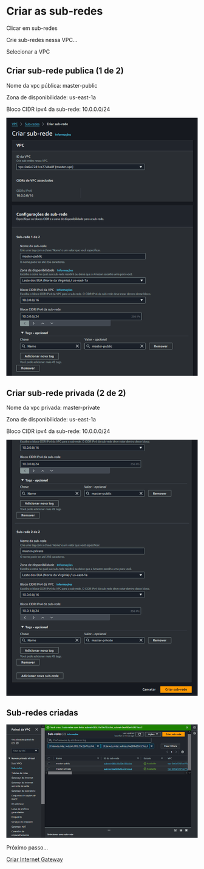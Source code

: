 # Criar as sub-redes

Clicar em sub-redes

Crie sub-redes nessa VPC...

Selecionar a VPC

## Criar sub-rede publica (1 de 2)

Nome da vpc pública: master-public

Zona de disponibilidade: us-east-1a

Bloco CIDR ipv4 da sub-rede: 10.0.0.0/24

<div align="center">

![Criar sub-rede publica](./images/sub-pub.png)

</div>

## Criar sub-rede privada (2 de 2)

Nome da vpc privada: master-private

Zona de disponibilidade: us-east-1a

Bloco CIDR ipv4 da sub-rede: 10.0.0.0/24

<div align="center">

![Criar sub-rede privada](./images/sub-priv.png)

</div>

## Sub-redes criadas

<div align="center">

![Criar sub-rede publica](./images/sub-criadas.png)

</div>

Próximo passo...

[Criar Internet Gateway](./internet-gateway.md)